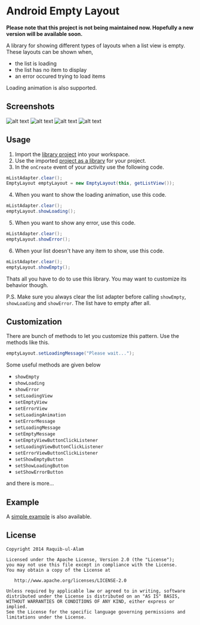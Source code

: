 Android Empty Layout
====================

**Please note that this project is not being maintained now. Hopefully a new version will be available soon.**

A library for showing different types of layouts when a list view is empty. These layouts can be shown when,
* the list is loading
* the list has no item to display
* an error occured trying to load items

Loading animation is also supported.

Screenshots
-----------
![alt text](https://github.com/alamkanak/Android-Empty-Layout/raw/master/Screenshots/Screen01.png "List")
![alt text](https://github.com/alamkanak/Android-Empty-Layout/raw/master/Screenshots/Screen02.png "Loading state")
![alt text](https://github.com/alamkanak/Android-Empty-Layout/raw/master/Screenshots/Screen03.png "Empty state")
![alt text](https://github.com/alamkanak/Android-Empty-Layout/raw/master/Screenshots/Screen04.png "Error state")

Usage
-----
1. Import the [library project](https://github.com/alamkanak/Android-Empty-Layout/tree/master/EmptyLayout) into your workspace.
2. Use the imported [project as a library](http://developer.android.com/tools/projects/projects-eclipse.html#ReferencingLibraryProject) for your project.
3. In the `onCreate` event of your activity use the following code.

  ```java
  mListAdapter.clear();
  EmptyLayout emptyLayout = new EmptyLayout(this, getListView());
  ```
4. When you want to show the loading animation, use this code.

  ```java
  mListAdapter.clear();
  emptyLayout.showLoading();
  ```
5. When you want to show any error, use this code.

  ```java
  mListAdapter.clear();
  emptyLayout.showError();
  ```
6. When your list doesn't have any item to show, use this code.

  ```java
  mListAdapter.clear();
  emptyLayout.showEmpty();
  ```
Thats all you have to do to use this library. You may want to customize its behavior though.

P.S. Make sure you always clear the list adapter before calling `showEmpty`, `showLoading` and `showError`. The list have to empty after all.

Customization
-------------
There are bunch of methods to let you customize this pattern. Use the methods like this.

```java
emptyLayout.setLoadingMessage("Please wait...");
```

Some useful methods are given below
* `showEmpty`
* `showLoading`
* `showError`
* `setLoadingView`
* `setEmptyView`
* `setErrorView`
* `setLoadingAnimation`
* `setErrorMessage`
* `setLoadingMessage`
* `setEmptyMessage`
* `setEmptyViewButtonClickListener`
* `setLoadingViewButtonClickListener`
* `setErrorViewButtonClickListener`
* `setShowEmptyButton`
* `setShowLoadingButton`
* `setShowErrorButton`

and there is more...

Example
-------
A [simple example](https://github.com/alamkanak/Android-Empty-Layout/tree/master/EmptyLayoutSample) is also available.

License
----------

    Copyright 2014 Raquib-ul-Alam

    Licensed under the Apache License, Version 2.0 (the "License");
    you may not use this file except in compliance with the License.
    You may obtain a copy of the License at

       http://www.apache.org/licenses/LICENSE-2.0

    Unless required by applicable law or agreed to in writing, software
    distributed under the License is distributed on an "AS IS" BASIS,
    WITHOUT WARRANTIES OR CONDITIONS OF ANY KIND, either express or implied.
    See the License for the specific language governing permissions and
    limitations under the License.
